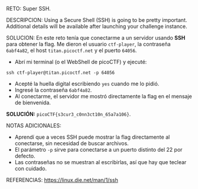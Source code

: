RETO: 
Super SSH.

DESCRIPCION:
Using a Secure Shell (SSH) is going to be pretty important.
Additional details will be available after launching your challenge instance.

SOLUCION:
En este reto tenía que conectarme a un servidor usando **SSH** para obtener la flag. Me dieron el usuario `ctf-player`, la contraseña `6abf4a82`, el host `titan.picoctf.net` y el puerto `64056`. 

- Abrí mi terminal (o el WebShell de picoCTF) y ejecuté:

`ssh ctf-player@titan.picoctf.net -p 64056`

- Acepté la huella digital escribiendo `yes` cuando me lo pidió.
- Ingresé la contraseña `6abf4a82`.
- Al conectarme, el servidor me mostró directamente la flag en el mensaje de bienvenida.

**SOLUCIÓN:** `picoCTF{s3cur3_c0nn3ct10n_65a7a106}`.

NOTAS ADICIONALES:
- Aprendí que a veces SSH puede mostrar la flag directamente al conectarse, sin necesidad de buscar archivos.
- El parámetro `-p` sirve para conectarse a un puerto distinto del 22 por defecto.
- Las contraseñas no se muestran al escribirlas, así que hay que teclear con cuidado.

REFERENCIAS:
https://linux.die.net/man/1/ssh

